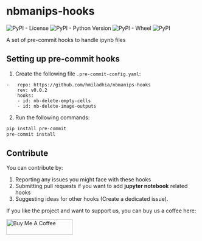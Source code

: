# nbmanips-hooks
![PyPI - License](https://img.shields.io/pypi/l/nbmanips)
![PyPI - Python Version](https://img.shields.io/pypi/pyversions/nbmanips)
![PyPI - Wheel](https://img.shields.io/pypi/wheel/nbmanips)
![PyPI](https://img.shields.io/pypi/v/nbmanips)

A set of pre-commit hooks to handle ipynb files

## Setting up pre-commit hooks

1. Create the following file `.pre-commit-config.yaml`:

```
-   repo: https://github.com/hmiladhia/nbmanips-hooks
    rev: v0.0.2
    hooks:
    - id: nb-delete-empty-cells
    - id: nb-delete-image-outputs
```

2. Run the following commands:

```bash
pip install pre-commit
pre-commit install
```

## Contribute

You can contribute by:

1. Reporting any issues you might face with these hooks
2. Submitting pull requests if you want to add **jupyter notebook** related hooks
3. Suggesting ideas for other hooks (Create a dedicated issue).



If you like the project and want to support us, you can buy us a coffee here:

<a href="https://www.buymeacoffee.com/amal.hasni" target="_blank"><img src="https://cdn.buymeacoffee.com/buttons/v2/default-yellow.png" alt="Buy Me A Coffee" height="41" width="174"></a>

